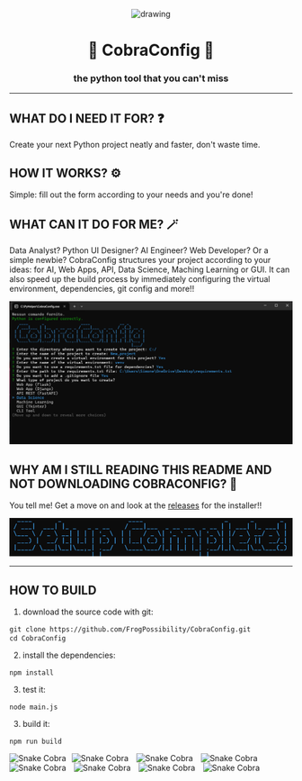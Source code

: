 <p align="center">
  <img src=".github/icon.ico" alt="drawing" width="200"/>
</p>

<h1 align="center">🐍 CobraConfig 🐍</h1>


<h3 align="center">the python tool that you can't miss</h3>


________________________

## WHAT DO I NEED IT FOR? ❓
Create your next Python project neatly and faster, don't waste time. 

## HOW IT WORKS? ⚙️
Simple: fill out the form according to your needs and you're done!

## WHAT CAN IT DO FOR ME? 🪄
Data Analyst? Python UI Designer? AI Engineer? Web Developer? Or a simple newbie? CobraConfig structures your project according to your ideas: for AI, Web Apps, API, Data Science, Maching Learning or GUI. 
It can also speed up the build process by immediately configuring the virtual environment, dependencies, git config and more!!

![screenshot1](.github/screen1.png)

## WHY AM I STILL READING THIS README AND NOT DOWNLOADING COBRACONFIG? 🤡
You tell me! Get a move on and look at the [releases](https://github.com/FrogPossibility/CobraConfig/releases/tag/v.1.2.1-x64) for the installer!!

![.github/screen3.png](.github/screen3.png)

________________________

## HOW TO BUILD
1. download the source code with git:
```
git clone https://github.com/FrogPossibility/CobraConfig.git
cd CobraConfig
```

2. install the dependencies:
```
npm install
```

3. test it:
```
node main.js
```

3. build it:
```
npm run build
```

<img src=".github/Snake-cobra.gif" width="100" height="100" alt="Snake Cobra" style="margin-right: 10px;"><img src=".github/Snake-cobra.gif" width="100" height="100" alt="Snake Cobra" style="margin-right: 10px;">
<img src=".github/Snake-cobra.gif" width="100" height="100" alt="Snake Cobra" style="margin-right: 10px;">
<img src=".github/Snake-cobra.gif" width="100" height="100" alt="Snake Cobra" style="margin-right: 10px;"><img src=".github/Snake-cobra.gif" width="100" height="100" alt="Snake Cobra" style="margin-right: 10px;">
<img src=".github/Snake-cobra.gif" width="100" height="100" alt="Snake Cobra" style="margin-right: 10px;">
<img src=".github/Snake-cobra.gif" width="100" height="100" alt="Snake Cobra" style="margin-right: 10px;">
<img src=".github/Snake-cobra.gif" width="100" height="100" alt="Snake Cobra" style="margin-right: 10px;">



